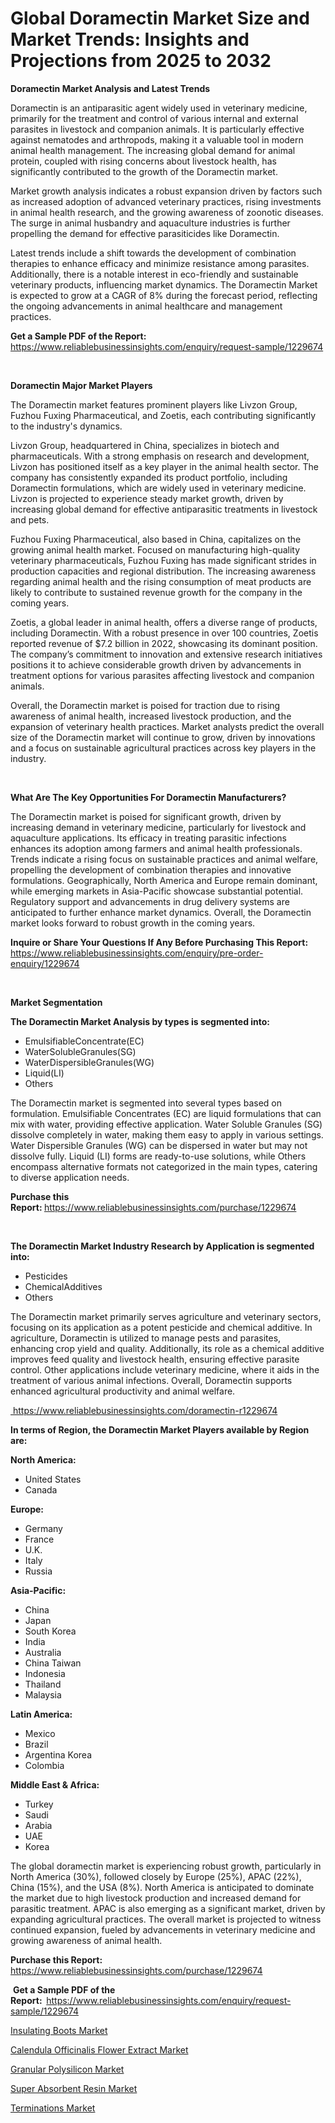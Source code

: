<p><h1>Global Doramectin Market Size and Market Trends: Insights and Projections from 2025 to 2032</h1></p><p><strong>Doramectin Market Analysis and Latest Trends</strong></p>
<p><p>Doramectin is an antiparasitic agent widely used in veterinary medicine, primarily for the treatment and control of various internal and external parasites in livestock and companion animals. It is particularly effective against nematodes and arthropods, making it a valuable tool in modern animal health management. The increasing global demand for animal protein, coupled with rising concerns about livestock health, has significantly contributed to the growth of the Doramectin market.</p><p>Market growth analysis indicates a robust expansion driven by factors such as increased adoption of advanced veterinary practices, rising investments in animal health research, and the growing awareness of zoonotic diseases. The surge in animal husbandry and aquaculture industries is further propelling the demand for effective parasiticides like Doramectin. </p><p>Latest trends include a shift towards the development of combination therapies to enhance efficacy and minimize resistance among parasites. Additionally, there is a notable interest in eco-friendly and sustainable veterinary products, influencing market dynamics. The Doramectin Market is expected to grow at a CAGR of 8% during the forecast period, reflecting the ongoing advancements in animal healthcare and management practices.</p></p>
<p><strong>Get a Sample PDF of the Report:&nbsp;</strong> <a href="https://www.reliablebusinessinsights.com/enquiry/request-sample/1229674?utm_campaign=1873&utm_medium=2&utm_source=Github&utm_content=ia&utm_term=31032025&utm_id=doramectin">https://www.reliablebusinessinsights.com/enquiry/request-sample/1229674</a></p>
<p>&nbsp;</p>
<p><strong>Doramectin Major Market Players</strong></p>
<p><p>The Doramectin market features prominent players like Livzon Group, Fuzhou Fuxing Pharmaceutical, and Zoetis, each contributing significantly to the industry's dynamics. </p><p>Livzon Group, headquartered in China, specializes in biotech and pharmaceuticals. With a strong emphasis on research and development, Livzon has positioned itself as a key player in the animal health sector. The company has consistently expanded its product portfolio, including Doramectin formulations, which are widely used in veterinary medicine. Livzon is projected to experience steady market growth, driven by increasing global demand for effective antiparasitic treatments in livestock and pets.</p><p>Fuzhou Fuxing Pharmaceutical, also based in China, capitalizes on the growing animal health market. Focused on manufacturing high-quality veterinary pharmaceuticals, Fuzhou Fuxing has made significant strides in production capacities and regional distribution. The increasing awareness regarding animal health and the rising consumption of meat products are likely to contribute to sustained revenue growth for the company in the coming years.</p><p>Zoetis, a global leader in animal health, offers a diverse range of products, including Doramectin. With a robust presence in over 100 countries, Zoetis reported revenue of $7.2 billion in 2022, showcasing its dominant position. The company’s commitment to innovation and extensive research initiatives positions it to achieve considerable growth driven by advancements in treatment options for various parasites affecting livestock and companion animals.</p><p>Overall, the Doramectin market is poised for traction due to rising awareness of animal health, increased livestock production, and the expansion of veterinary health practices. Market analysts predict the overall size of the Doramectin market will continue to grow, driven by innovations and a focus on sustainable agricultural practices across key players in the industry.</p></p>
<p>&nbsp;</p>
<p><strong>What Are The Key Opportunities For Doramectin Manufacturers?</strong></p>
<p><p>The Doramectin market is poised for significant growth, driven by increasing demand in veterinary medicine, particularly for livestock and aquaculture applications. Its efficacy in treating parasitic infections enhances its adoption among farmers and animal health professionals. Trends indicate a rising focus on sustainable practices and animal welfare, propelling the development of combination therapies and innovative formulations. Geographically, North America and Europe remain dominant, while emerging markets in Asia-Pacific showcase substantial potential. Regulatory support and advancements in drug delivery systems are anticipated to further enhance market dynamics. Overall, the Doramectin market looks forward to robust growth in the coming years.</p></p>
<p><strong>Inquire or Share Your Questions If Any Before Purchasing This Report:</strong> <a href="https://www.reliablebusinessinsights.com/enquiry/pre-order-enquiry/1229674?utm_campaign=1873&utm_medium=2&utm_source=Github&utm_content=ia&utm_term=31032025&utm_id=doramectin">https://www.reliablebusinessinsights.com/enquiry/pre-order-enquiry/1229674</a></p>
<p>&nbsp;</p>
<p><strong>Market Segmentation</strong></p>
<p><strong>The Doramectin Market Analysis by types is segmented into:</strong></p>
<p><ul><li>EmulsifiableConcentrate(EC)</li><li>WaterSolubleGranules(SG)</li><li>WaterDispersibleGranules(WG)</li><li>Liquid(LI)</li><li>Others</li></ul></p>
<p><p>The Doramectin market is segmented into several types based on formulation. Emulsifiable Concentrates (EC) are liquid formulations that can mix with water, providing effective application. Water Soluble Granules (SG) dissolve completely in water, making them easy to apply in various settings. Water Dispersible Granules (WG) can be dispersed in water but may not dissolve fully. Liquid (LI) forms are ready-to-use solutions, while Others encompass alternative formats not categorized in the main types, catering to diverse application needs.</p></p>
<p><strong>Purchase this Report:&nbsp;</strong><a href="https://www.reliablebusinessinsights.com/purchase/1229674?utm_campaign=1873&utm_medium=2&utm_source=Github&utm_content=ia&utm_term=31032025&utm_id=doramectin">https://www.reliablebusinessinsights.com/purchase/1229674</a></p>
<p>&nbsp;</p>
<p><strong>The Doramectin Market Industry Research by Application is segmented into:</strong></p>
<p><ul><li>Pesticides</li><li>ChemicalAdditives</li><li>Others</li></ul></p>
<p><p>The Doramectin market primarily serves agriculture and veterinary sectors, focusing on its application as a potent pesticide and chemical additive. In agriculture, Doramectin is utilized to manage pests and parasites, enhancing crop yield and quality. Additionally, its role as a chemical additive improves feed quality and livestock health, ensuring effective parasite control. Other applications include veterinary medicine, where it aids in the treatment of various animal infections. Overall, Doramectin supports enhanced agricultural productivity and animal welfare.</p></p>
<p><a href="https://www.reliablebusinessinsights.com/doramectin-r1229674?utm_campaign=1873&utm_medium=2&utm_source=Github&utm_content=ia&utm_term=31032025&utm_id=doramectin">&nbsp;https://www.reliablebusinessinsights.com/doramectin-r1229674</a></p>
<p><strong>In terms of Region, the Doramectin Market Players available by Region are:</strong></p>
<p>
    <p> <strong> North America: </strong>
        <ul>
            <li>United States</li>
            <li>Canada</li>
        </ul>
        </p> 
    <p> <strong> Europe: </strong>
        <ul>
            <li>Germany</li>
            <li>France</li>
            <li>U.K.</li>
            <li>Italy</li>
            <li>Russia</li>
        </ul>
        </p> 
    <p> <strong> Asia-Pacific: </strong>
        <ul>
            <li>China</li>
            <li>Japan</li>
            <li>South Korea</li>
            <li>India</li>
            <li>Australia</li>
            <li>China Taiwan</li>
            <li>Indonesia</li>
            <li>Thailand</li>
            <li>Malaysia</li>
        </ul>
        </p> 
    <p> <strong> Latin America: </strong>
        <ul>
            <li>Mexico</li>
            <li>Brazil</li>
            <li>Argentina Korea</li>
            <li>Colombia</li>
        </ul>
        </p> 
    <p> <strong> Middle East & Africa: </strong>
        <ul>
            <li>Turkey</li>
            <li>Saudi</li>
            <li>Arabia</li>
            <li>UAE</li>
            <li>Korea</li>
        </ul>
    </p>
    </p>
<p><p>The global doramectin market is experiencing robust growth, particularly in North America (30%), followed closely by Europe (25%), APAC (22%), China (15%), and the USA (8%). North America is anticipated to dominate the market due to high livestock production and increased demand for parasitic treatment. APAC is also emerging as a significant market, driven by expanding agricultural practices. The overall market is projected to witness continued expansion, fueled by advancements in veterinary medicine and growing awareness of animal health.</p></p>
<p><strong>Purchase this Report: </strong><a href="https://www.reliablebusinessinsights.com/purchase/1229674?utm_campaign=1873&utm_medium=2&utm_source=Github&utm_content=ia&utm_term=31032025&utm_id=doramectin">https://www.reliablebusinessinsights.com/purchase/1229674</a></p>
<p>&nbsp;<strong>Get a Sample PDF of the Report:&nbsp;&nbsp;</strong><a href="https://www.reliablebusinessinsights.com/enquiry/request-sample/1229674?utm_campaign=1873&utm_medium=2&utm_source=Github&utm_content=ia&utm_term=31032025&utm_id=doramectin">https://www.reliablebusinessinsights.com/enquiry/request-sample/1229674</a></p>
<p><strong></strong></p>
<p><p><a href="https://github.com/yosenadhler/Market-Research-Report-List-1/blob/main/insulating-boots-market.md?utm_campaign=1873&utm_medium=2&utm_source=Github&utm_content=ia&utm_term=31032025&utm_id=doramectin">Insulating Boots Market</a></p><p><a href="https://github.com/abbasgwiltke/Market-Research-Report-List-1/blob/main/calendula-officinalis-flower-extract-market.md?utm_campaign=1873&utm_medium=2&utm_source=Github&utm_content=ia&utm_term=31032025&utm_id=doramectin">Calendula Officinalis Flower Extract Market</a></p><p><a href="https://github.com/artussavasrv/Market-Research-Report-List-1/blob/main/granular-polysilicon-market.md?utm_campaign=1873&utm_medium=2&utm_source=Github&utm_content=ia&utm_term=31032025&utm_id=doramectin">Granular Polysilicon Market</a></p><p><a href="https://github.com/tauchzuazoli/Market-Research-Report-List-1/blob/main/super-absorbent-resin-market.md?utm_campaign=1873&utm_medium=2&utm_source=Github&utm_content=ia&utm_term=31032025&utm_id=doramectin">Super Absorbent Resin Market</a></p><p><a href="https://github.com/achilekirwan/Market-Research-Report-List-1/blob/main/terminations-market.md?utm_campaign=1873&utm_medium=2&utm_source=Github&utm_content=ia&utm_term=31032025&utm_id=doramectin">Terminations Market</a></p></p>